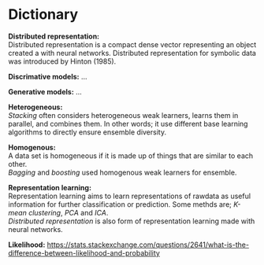 # Dictionary

**Distributed representation:**  
Distributed representation is a compact dense vector representing an object created a with neural networks. Distributed representation for symbolic data was introduced by Hinton (1985).

**Discrimative models:**
...

**Generative models:**
... 

**Heterogeneous:**  
*Stacking* often considers heterogeneous weak learners, learns them in parallel, and combines them. In other words; it use different base learning algorithms to directly ensure ensemble diversity.

**Homogenous:**  
A data set is homogeneous if it is made up of things that are similar to each other.  
*Bagging* and *boosting* used homogenous weak learners for ensemble.

**Representation learning:**  
Representation learning aims to learn representations of rawdata as useful information for further classification or prediction. Some methds are; *K-mean clustering*, *PCA* and *ICA*.  
*Distributed representation* is also form of representation learning made with neural networks.

**Likelihood:**
https://stats.stackexchange.com/questions/2641/what-is-the-difference-between-likelihood-and-probability